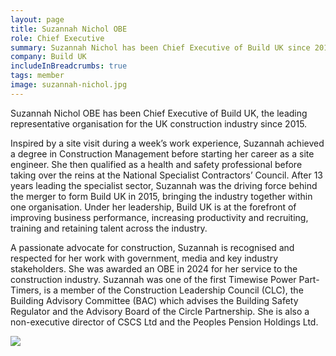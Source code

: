 ```yaml
---
layout: page
title: Suzannah Nichol OBE
role: Chief Executive
summary: Suzannah Nichol has been Chief Executive of Build UK since 2015.
company: Build UK
includeInBreadcrumbs: true
tags: member
image: suzannah-nichol.jpg
---
```


<div class="govuk-grid-row">
  <div class="govuk-grid-column-two-thirds">
  
Suzannah Nichol OBE has been Chief Executive of Build UK, the leading representative organisation for the UK construction industry since 2015.

Inspired by a site visit during a week’s work experience, Suzannah achieved a degree in Construction Management before starting her career as a site engineer. She then qualified as a health and safety professional before taking over the reins at the National Specialist Contractors’ Council. After 13 years leading the specialist sector, Suzannah was the driving force behind the merger to form Build UK in 2015, bringing the industry together within one organisation. Under her leadership, Build UK is at the forefront of improving business performance, increasing productivity and recruiting, training and retaining talent across the industry.

A passionate advocate for construction, Suzannah is recognised and respected for her work with government, media and key industry stakeholders. She was awarded an OBE in 2024 for her service to the construction industry. Suzannah was one of the first Timewise Power Part-Timers, is a member of the Construction Leadership Council (CLC), the Building Advisory Committee (BAC) which advises the Building Safety Regulator and the Advisory Board of the Circle Partnership. She is also a non-executive director of CSCS Ltd and the Peoples Pension Holdings Ltd.

  </div>
  <div class="govuk-grid-column-one-third member-page-image"><img src="/images/{{image}}"/></div>
</div>
